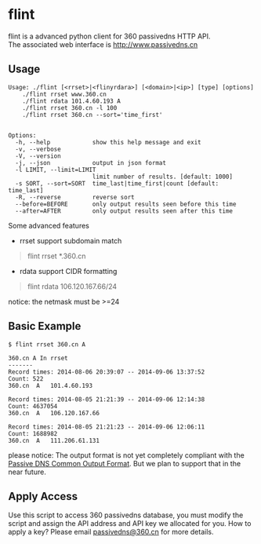 flint
=====

flint is a advanced python client for 360 passivedns HTTP API.   
The associated web interface is http://www.passivedns.cn



## Usage

```
Usage: ./flint [<rrset>|<flinyrdara>] [<domain>|<ip>] [type] [options]
    ./flint rrset www.360.cn
    ./flint rdata 101.4.60.193 A
    ./flint rrset 360.cn -l 100
    ./flint rrset 360.cn --sort='time_first'


Options:
  -h, --help            show this help message and exit
  -v, --verbose
  -V, --version
  -j, --json            output in json format
  -l LIMIT, --limit=LIMIT
                        limit number of results. [default: 1000]
  -s SORT, --sort=SORT  time_last|time_first|count [default: time_last]
  -R, --reverse         reverse sort
  --before=BEFORE       only output results seen before this time
  --after=AFTER         only output results seen after this time
```

Some advanced features

* rrset support subdomain match
> flint rrset *.360.cn

* rdata support CIDR formatting
> flint rdata 106.120.167.66/24  

notice: the netmask must be >=24


## Basic Example

```
$ flint rrset 360.cn A

360.cn A In rrset
-------
Record times: 2014-08-06 20:39:07 -- 2014-09-06 13:37:52
Count: 522
360.cn  A   101.4.60.193

Record times: 2014-08-05 21:21:39 -- 2014-09-06 12:14:38
Count: 4637054
360.cn  A   106.120.167.66

Record times: 2014-08-05 21:21:23 -- 2014-09-06 12:06:11
Count: 1688982
360.cn  A   111.206.61.131
```

please notice: The output format is not yet completely compliant with the
[Passive DNS Common Output Format](http://tools.ietf.org/html/draft-dulaunoy-kaplan-passive-dns-cof-01).
But we plan to support that in the near future.

## Apply Access

Use this script to access 360 passivedns database, you must modify the script and assign the API address and API key
we allocated for you. How to apply a key? Please email passivedns@360.cn for more details.

